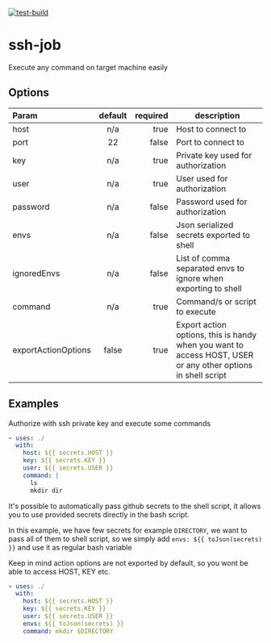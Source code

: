 [![test-build](https://github.com/nekiro/ssh-job/actions/workflows/test-build.yml/badge.svg)](https://github.com/nekiro/ssh-job/actions/workflows/test-build.yml)

# ssh-job

Execute any command on target machine easily

## Options

| Param               | default | required | description                                                                                                  |
| :------------------ | :-----: | -------: | ------------------------------------------------------------------------------------------------------------ |
| host                |   n/a   |     true | Host to connect to                                                                                           |
| port                |   22    |    false | Port to connect to                                                                                           |
| key                 |   n/a   |     true | Private key used for authorization                                                                           |
| user                |   n/a   |     true | User used for authorization                                                                                  |
| password            |   n/a   |    false | Password used for authorization                                                                              |
| envs                |   n/a   |    false | Json serialized secrets exported to shell                                                                    |
| ignoredEnvs         |   n/a   |    false | List of comma separated envs to ignore when exporting to shell                                               |
| command             |   n/a   |     true | Command/s or script to execute                                                                               |
| exportActionOptions |  false  |     true | Export action options, this is handy when you want to access HOST, USER or any other options in shell script |

## Examples

Authorize with ssh private key and execute some commands

```yml
- uses: ./
  with:
    host: ${{ secrets.HOST }}
    key: ${{ secrets.KEY }}
    user: ${{ secrets.USER }}
    command: |
      ls
	  mkdir dir
```

It's possible to automatically pass github secrets to the shell script, it allows you to use provided secrets directly in the bash script.

In this example, we have few secrets for example `DIRECTORY`, we want to pass all of them to shell script, so we simply add `envs: ${{ toJson(secrets) }}` and use it as regular bash variable

Keep in mind action options are not exported by default, so you wont be able to access HOST, KEY etc.

```yml
- uses: ./
  with:
    host: ${{ secrets.HOST }}
    key: ${{ secrets.KEY }}
    user: ${{ secrets.USER }}
    envs: ${{ toJson(secrets) }}
    command: mkdir $DIRECTORY
```
